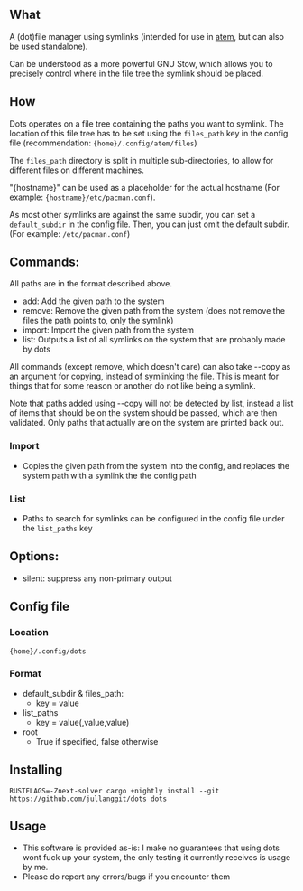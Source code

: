 ## What
A (dot)file manager using symlinks (intended for use in [atem](https://github.com/jullanggit/atem), but can also be used standalone).

Can be understood as a more powerful GNU Stow, which allows you to precisely control where in the file tree the symlink should be placed.

## How
Dots operates on a file tree containing the paths you want to symlink.
The location of this file tree has to be set using the `files_path` key in the config file (recommendation: `{home}/.config/atem/files`)

The `files_path` directory is split in multiple sub-directories, to allow for different files on different machines.

"{hostname}" can be used as a placeholder for the actual hostname (For example: `{hostname}/etc/pacman.conf`).

As most other symlinks are against the same subdir, you can set a `default_subdir` in the config file.
Then, you can just omit the default subdir. (For example: `/etc/pacman.conf`)

## Commands:
All paths are in the format described above.

- add:     Add the given path to the system
- remove:  Remove the given path from the system (does not remove the files the path points to, only the symlink)
- import:  Import the given path from the system
- list:    Outputs a list of all symlinks on the system that are probably made by dots

All commands (except remove, which doesn't care) can also take --copy as an argument for copying, instead of symlinking the file. This is meant for things that for some reason or another do not like being a symlink.

Note that paths added using --copy will not be detected by list, instead a list of items that should be on the system should be passed, which are then validated. Only paths that actually are on the system are printed back out.

### Import
- Copies the given path from the system into the config, and replaces the system path with a symlink the the config path

### List
- Paths to search for symlinks can be configured in the config file under the `list_paths` key

## Options:
- silent: suppress any non-primary output

## Config file
### Location
`{home}/.config/dots`
### Format
- default_subdir & files_path:
  - key = value
- list_paths
  - key = value(,value,value)
- root
  - True if specified, false otherwise

## Installing
`RUSTFLAGS=-Znext-solver cargo +nightly install --git https://github.com/jullanggit/dots dots`

## Usage
- This software is provided as-is: I make no guarantees that using dots wont fuck up your system, the only testing it currently receives is usage by me.
- Please do report any errors/bugs if you encounter them
